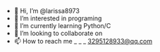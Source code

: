 - 👋 Hi, I’m @larissa8973
- 👀 I’m interested in programing
- 🌱 I’m currently learning Python/C
- 💞️ I’m looking to collaborate on 
- 📫 How to reach me _ _ _ 3295128933@qq.com

<!---
larissa8973/larissa8973 is a ✨ special ✨ repository because its `README.md` (this file) appears on your GitHub profile.
You can click the Preview link to take a look at your changes.
--->
